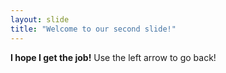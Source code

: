 ```yaml
---
layout: slide
title: "Welcome to our second slide!"
---
```

**I hope I get the job!**
Use the left arrow to go back!

